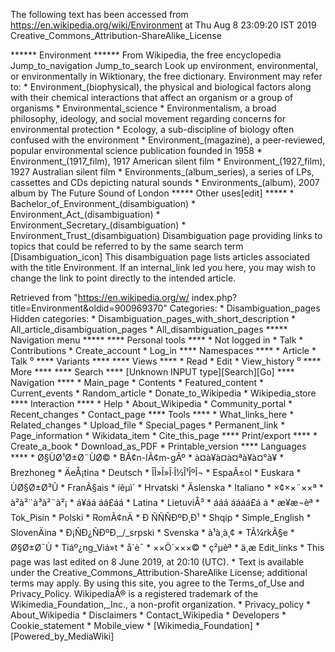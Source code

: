 The following text has been accessed from https://en.wikipedia.org/wiki/Environment at Thu Aug 8 23:09:20 IST 2019
Creative_Commons_Attribution-ShareAlike_License




















****** Environment ******
From Wikipedia, the free encyclopedia
Jump_to_navigation Jump_to_search
 Look up environment, environmental, or environmentally in Wiktionary, the free
 dictionary.
Environment may refer to:
    * Environment_(biophysical), the physical and biological factors along with
      their chemical interactions that affect an organism or a group of
      organisms
    * Environmental_science
    * Environmentalism, a broad philosophy, ideology, and social movement
      regarding concerns for environmental protection
    * Ecology, a sub-discipline of biology often confused with the environment
    * Environment_(magazine), a peer-reviewed, popular environmental science
      publication founded in 1958
    * Environment_(1917_film), 1917 American silent film
    * Environment_(1927_film), 1927 Australian silent film
    * Environments_(album_series), a series of LPs, cassettes and CDs depicting
      natural sounds
    * Environments_(album), 2007 album by The Future Sound of London
***** Other uses[edit] *****
    * Bachelor_of_Environment_(disambiguation)
    * Environment_Act_(disambiguation)
    * Environment_Secretary_(disambiguation)
    * Environment_Trust_(disambiguation)
                      Disambiguation page providing links to topics that could
                      be referred to by the same search term
[Disambiguation_icon] This disambiguation page lists articles associated with
                      the title Environment.
                      If an internal_link led you here, you may wish to change
                      the link to point directly to the intended article.

Retrieved from "https://en.wikipedia.org/w/
index.php?title=Environment&oldid=900969370"
Categories:
    * Disambiguation_pages
Hidden categories:
    * Disambiguation_pages_with_short_description
    * All_article_disambiguation_pages
    * All_disambiguation_pages
***** Navigation menu *****
**** Personal tools ****
    * Not logged in
    * Talk
    * Contributions
    * Create_account
    * Log_in
**** Namespaces ****
    * Article
    * Talk
⁰
**** Variants ****
**** Views ****
    * Read
    * Edit
    * View_history
⁰
**** More ****
**** Search ****
[Unknown INPUT type][Search][Go]
**** Navigation ****
    * Main_page
    * Contents
    * Featured_content
    * Current_events
    * Random_article
    * Donate_to_Wikipedia
    * Wikipedia_store
**** Interaction ****
    * Help
    * About_Wikipedia
    * Community_portal
    * Recent_changes
    * Contact_page
**** Tools ****
    * What_links_here
    * Related_changes
    * Upload_file
    * Special_pages
    * Permanent_link
    * Page_information
    * Wikidata_item
    * Cite_this_page
**** Print/export ****
    * Create_a_book
    * Download_as_PDF
    * Printable_version
**** Languages ****
    * Ø§ÙØ¹Ø±Ø¨ÙØ©
    * BÃ¢n-lÃ¢m-gÃº
    * à¤­à¥à¤à¤ªà¥à¤°à¥
    * Brezhoneg
    * ÄeÅ¡tina
    * Deutsch
    * ÎÎ»Î»Î·Î½Î¹ÎºÎ¬
    * EspaÃ±ol
    * Euskara
    * ÙØ§Ø±Ø³Û
    * FranÃ§ais
    * íêµ­ì´
    * Hrvatski
    * Ãslenska
    * Italiano
    * ×¢××¨××ª
    * à²à²¨à³à²¨à²¡
    * á¥áá áá£áá
    * Latina
    * LietuviÅ³
    * ááá áááá£á á
    * æ¥æ¬èª
    * Tok_Pisin
    * Polski
    * RomÃ¢nÄ
    * Ð ÑÑÑÐºÐ¸Ð¹
    * Shqip
    * Simple_English
    * SlovenÄina
    * Ð¡ÑÐ¿ÑÐºÐ¸_/_srpski
    * Svenska
    * à¹à¸à¸¢
    * TÃ¼rkÃ§e
    * Ø§Ø±Ø¯Ù
    * Tiáº¿ng_Viá»t
    * å´è¯­
    * ××Ö´×××©
    * ç²µèª
    * ä¸­æ
Edit_links
    * This page was last edited on 8 June 2019, at 20:10 (UTC).
    * Text is available under the Creative_Commons_Attribution-ShareAlike
      License; additional terms may apply. By using this site, you agree to the
      Terms_of_Use and Privacy_Policy. WikipediaÂ® is a registered trademark of
      the Wikimedia_Foundation,_Inc., a non-profit organization.
    * Privacy_policy
    * About_Wikipedia
    * Disclaimers
    * Contact_Wikipedia
    * Developers
    * Cookie_statement
    * Mobile_view
    * [Wikimedia_Foundation]
    * [Powered_by_MediaWiki]
